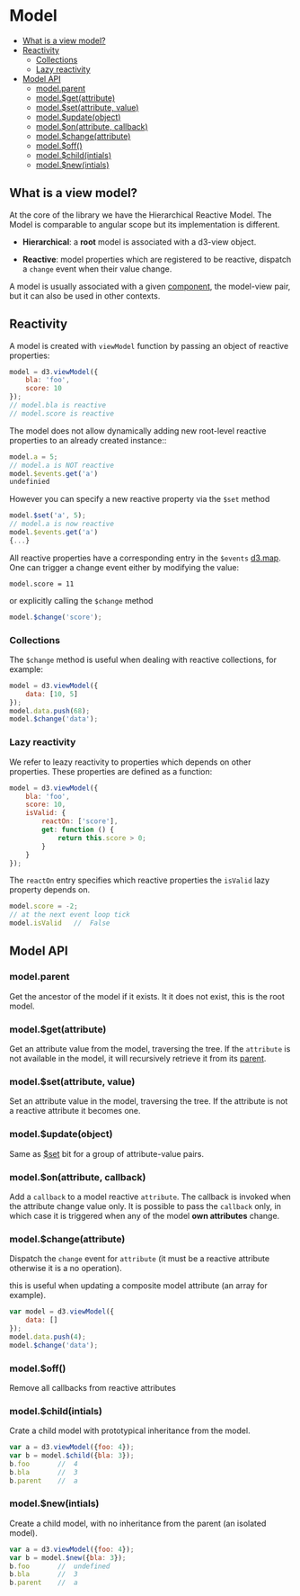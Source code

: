 # Model

<!-- START doctoc generated TOC please keep comment here to allow auto update -->
<!-- DON'T EDIT THIS SECTION, INSTEAD RE-RUN doctoc TO UPDATE -->


- [What is a view model?](#what-is-a-view-model)
- [Reactivity](#reactivity)
  - [Collections](#collections)
  - [Lazy reactivity](#lazy-reactivity)
- [Model API](#model-api)
  - [model.parent](#modelparent)
  - [model.$get(attribute)](#modelgetattribute)
  - [model.$set(attribute, value)](#modelsetattribute-value)
  - [model.$update(object)](#modelupdateobject)
  - [model.$on(attribute, callback)](#modelonattribute-callback)
  - [model.$change(attribute)](#modelchangeattribute)
  - [model.$off()](#modeloff)
  - [model.$child(intials)](#modelchildintials)
  - [model.$new(intials)](#modelnewintials)

<!-- END doctoc generated TOC please keep comment here to allow auto update -->

## What is a view model?

At the core of the library we have the Hierarchical Reactive Model.
The Model is comparable to angular scope but its implementation is different.

* **Hierarchical**: a **root** model is associated with a d3-view object.

* **Reactive**: model properties which are registered to be reactive, dispatch a ``change`` event when their value change.

A model is usually associated with a given [component][], the model-view pair, but it can also be used in other contexts.

## Reactivity

A model is created with ``viewModel`` function by passing an object of reactive
properties:
```javascript
model = d3.viewModel({
    bla: 'foo',
    score: 10
});
// model.bla is reactive
// model.score is reactive
```
The model does not allow dynamically adding new root-level reactive properties
to an already created instance::
```javascript
model.a = 5;
// model.a is NOT reactive
model.$events.get('a')
undefinied
```
However you can specify a new reactive property via the ``$set`` method
```javascript
model.$set('a', 5);
// model.a is now reactive
model.$events.get('a')
{...}
```
All reactive properties have a corresponding entry in the ``$events`` [d3.map](https://github.com/d3/d3-collection#maps).
One can trigger a change event either by modifying the value:
```javsacript
model.score = 11
```
or explicitly calling the ``$change`` method
```javascript
model.$change('score');
```

### Collections
The ``$change`` method is useful when dealing with reactive collections, for example:
```javascript
model = d3.viewModel({
    data: [10, 5]
});
model.data.push(68);
model.$change('data');
```

### Lazy reactivity

We refer to leazy reactivity to properties which depends on other properties.
These properties are defined as a function:
```javascript
model = d3.viewModel({
    bla: 'foo',
    score: 10,
    isValid: {
        reactOn: ['score'],
        get: function () {
            return this.score > 0;
        }
    }
});
```
The ``reactOn`` entry specifies which reactive properties
the ``isValid`` lazy property depends on.
```javascript
model.score = -2;
// at the next event loop tick
model.isValid   //  False
```
## Model API

### model.parent

Get the ancestor of the model if it exists. It it does not exist, this is the root model.

### model.$get(attribute)

Get an attribute value from the model, traversing the tree. If the ``attribute`` is not available in the model,
it will recursively retrieve it from its [parent](#modelparent).

### model.$set(attribute, value)

Set an attribute value in the model, traversing the tree. If the attribute is not
a reactive attribute it becomes one.

### model.$update(object)

Same as [$set]() bit for a group of attribute-value pairs.

### model.$on(attribute, callback)

Add a ``callback`` to a model reactive ``attribute``. The callback is invoked when
the attribute change value only. It is possible to pass the ``callback`` only, in which case it is triggered when any of the model **own attributes** change.

### model.$change(attribute)

Dispatch the ``change`` event for ``attribute`` (it must be a reactive attribute otherwise it is a no operation).

this is useful when updating a composite model attribute (an array for example).
```javascript
var model = d3.viewModel({
    data: []
});
model.data.push(4);
model.$change('data');
```

### model.$off()

Remove all callbacks from reactive attributes

### model.$child(intials)

Crate a child model with prototypical inheritance from the model.
```javascript
var a = d3.viewModel({foo: 4});
var b = model.$child({bla: 3});
b.foo       //  4
b.bla       //  3
b.parent    //  a
```
### model.$new(intials)

Create a child model, with no inheritance from the parent (an isolated model).
```javascript
var a = d3.viewModel({foo: 4});
var b = model.$new({bla: 3});
b.foo       //  undefined
b.bla       //  3
b.parent    //  a
```

[component]: ./component.md

